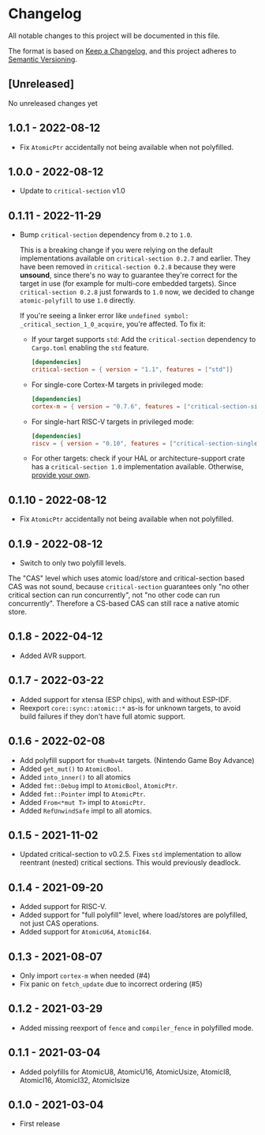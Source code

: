 # Changelog

All notable changes to this project will be documented in this file.

The format is based on [Keep a Changelog](https://keepachangelog.com/en/1.0.0/),
and this project adheres to [Semantic Versioning](https://semver.org/spec/v2.0.0.html).

## [Unreleased]

No unreleased changes yet

## 1.0.1 - 2022-08-12

- Fix `AtomicPtr` accidentally not being available when not polyfilled.

## 1.0.0 - 2022-08-12

- Update to `critical-section` v1.0

## 0.1.11 - 2022-11-29

- Bump `critical-section` dependency from `0.2` to `1.0`.

  This is a breaking change if you were relying on the default implementations available on `critical-section 0.2.7` and earlier.
  They have been removed in `critical-section 0.2.8` because they were **unsound**, since there's no way to guarantee they're correct for the
  target in use (for example for multi-core embedded targets). Since `critical-section 0.2.8` just forwards to `1.0` now, we decided to change `atomic-polyfill` to use `1.0` directly.

  If you're seeing a linker error like `undefined symbol: _critical_section_1_0_acquire`, you're affected. To fix it:

  - If your target supports `std`: Add the `critical-section` dependency to `Cargo.toml` enabling the `std` feature.

    ```toml
    [dependencies]
    critical-section = { version = "1.1", features = ["std"]}
    ```

  - For single-core Cortex-M targets in privileged mode:
    ```toml
    [dependencies]
    cortex-m = { version = "0.7.6", features = ["critical-section-single-core"]}
    ```

  - For single-hart RISC-V targets in privileged mode:
    ```toml
    [dependencies]
    riscv = { version = "0.10", features = ["critical-section-single-hart"]}
    ```

  - For other targets: check if your HAL or architecture-support crate has a `critical-section 1.0` implementation available. Otherwise, [provide your own](https://github.com/rust-embedded/critical-section#providing-an-implementation).

## 0.1.10 - 2022-08-12

- Fix `AtomicPtr` accidentally not being available when not polyfilled.

## 0.1.9 - 2022-08-12

- Switch to only two polyfill levels.

The "CAS" level which uses atomic load/store and critical-section based CAS was not
sound, because `critical-section` guarantees only "no other critical section can run concurrently",
not "no other code can run concurrently". Therefore a CS-based CAS can still race a native atomic store.

## 0.1.8 - 2022-04-12

- Added AVR support.

## 0.1.7 - 2022-03-22

- Added support for xtensa (ESP chips), with and without ESP-IDF.
- Reexport `core::sync::atomic::*` as-is for unknown targets, to avoid build failures if they don't have full atomic support.

## 0.1.6 - 2022-02-08

- Add polyfill support for `thumbv4t` targets. (Nintendo Game Boy Advance)
- Added `get_mut()` to `AtomicBool`.
- Added `into_inner()` to all atomics
- Added `fmt::Debug` impl to `AtomicBool`, `AtomicPtr`.
- Added `fmt::Pointer` impl to `AtomicPtr`.
- Added `From<*mut T>` impl to `AtomicPtr`.
- Added `RefUnwindSafe` impl to all atomics.

## 0.1.5 - 2021-11-02

- Updated critical-section to v0.2.5. Fixes `std` implementation to allow reentrant (nested) critical sections. This would previously deadlock.

## 0.1.4 - 2021-09-20

- Added support for RISC-V.
- Added support for "full polyfill" level, where load/stores are polyfilled, not just CAS operations.
- Added support for `AtomicU64`, `AtomicI64`.

## 0.1.3 - 2021-08-07

- Only import `cortex-m` when needed (#4)
- Fix panic on `fetch_update` due to incorrect ordering (#5)

## 0.1.2 - 2021-03-29

- Added missing reexport of `fence` and `compiler_fence` in polyfilled mode.

## 0.1.1 - 2021-03-04

- Added polyfills for AtomicU8, AtomicU16, AtomicUsize, AtomicI8, AtomicI16, AtomicI32, AtomicIsize

## 0.1.0 - 2021-03-04

- First release
